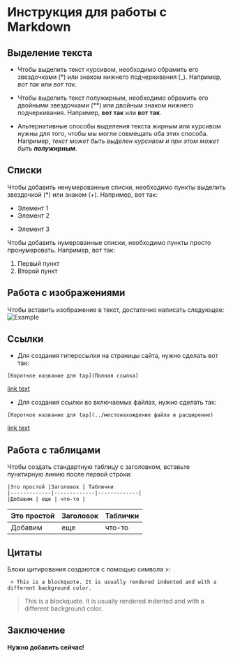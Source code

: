 # Инструкция для работы с Markdown

## Выделение текста

* Чтобы выделить текст курсивом, необходимо  обрамить его звездочками (*) или знаком нижнего подчеркивания (_). Например, *вот так* или _вот так_.

* Чтобы выделить текст полужирным, необходимо обрамить его двойными звездочками (**) или двойным знаком нижнего подчеркивания. Например, **вот так** или __вот так__. 

* Альтернативные способы выделения текста жирным или курсивом нужны для того, чтобы мы могли совмещать оба этих способа. Например, _текст может быть выделен курсивом и при этом может быть **полужирным**_. 

## Списки

Чтобы добавить ненумерованные списки, необходимо пункты выделить звездочкой (*) или знаком (+). Например, вот так:
* Элемент 1
* Элемент 2
+ Элемент 3

Чтобы добавить нумерованные списки, необходимо пункты просто пронумеровать. Например, вот так:
1. Первый пункт
2. Второй пункт

## Работа с изображениями

Чтобы вставить изображение в текст, достаточно написать следующее:
![Example](IMG_20210727_153559.jpg)


## Ссылки

* Для создания гиперссылки на страницы сайта, нужно сделать вот так:

```
[Короткое название для tap](Полная ссылка)
```

[link text](https://azure.microsoft.com/pricing/details/virtual-machines/)

* Для создания ссылки во включаемых файлах, нужно сделать так:
```
[Короткое название для tap](../местонахождение файла и расширение)
```
[link text](../articles/folder/article-name.md)

## Работа с таблицами

Чтобы создать стандартную таблицу с заголовком, вставьте пунктирную линию после первой строки:

```
|Это простой |Заголовок | Таблички
|-------------|-------------|-------------|
|Добавим | еще | что-то |
```

|Это простой |Заголовок | Таблички
|-------------|-------------|-------------|
|Добавим | еще | что-то |

## Цитаты
Блоки цитирования создаются с помощью символа >:

``` > This is a blockquote. It is usually rendered indented and with a different background color.```

> This is a blockquote. It is usually rendered indented and with a different background color.


## Заключение
**Нужно добавить сейчас!**